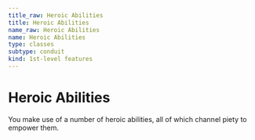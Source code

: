```yaml
---
title_raw: Heroic Abilities
title: Heroic Abilities
name_raw: Heroic Abilities
name: Heroic Abilities
type: classes
subtype: conduit
kind: 1st-level features
---
```


# Heroic Abilities

You make use of a number of heroic abilities, all of which channel piety to empower them.

